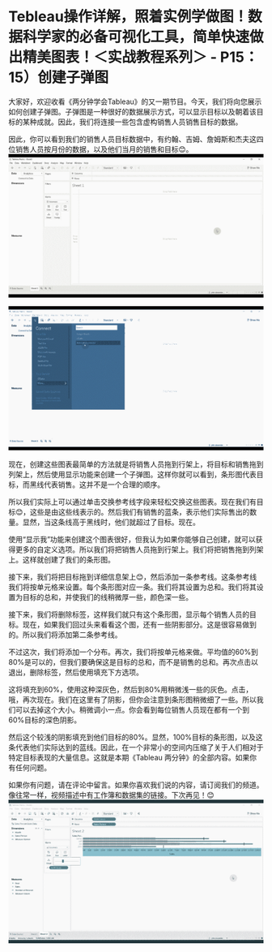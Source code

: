 # Tebleau操作详解，照着实例学做图！数据科学家的必备可视化工具，简单快速做出精美图表！＜实战教程系列＞ - P15：15）创建子弹图 

大家好，欢迎收看《两分钟学会Tableau》的又一期节目。今天，我们将向您展示如何创建子弹图。子弹图是一种很好的数据展示方式，可以显示目标以及朝着该目标的某种成就。因此，我们将连接一些包含虚构销售人员销售目标的数据。

因此，你可以看到我们的销售人员目标数据中，有约翰、吉姆、詹姆斯和杰夫这四位销售人员按月份的数据，以及他们当月的销售和目标😊。![](img/c5398f00a344113deb167264c7ddec96_1.png)

![](img/c5398f00a344113deb167264c7ddec96_2.png)

现在，创建这些图表最简单的方法就是将销售人员拖到行架上，将目标和销售拖到列架上，然后使用显示功能来创建一个子弹图。这样你就可以看到，条形图代表目标，而黑线代表销售。这并不是一个合理的顺序。

所以我们实际上可以通过单击交换参考线字段来轻松交换这些图表。现在我们有目标😊，这些是由这些线表示的。然后我们有销售的蓝条，表示他们实际售出的数量。显然，当这条线高于黑线时，他们就超过了目标。现在。

使用“显示我”功能来创建这个图表很好，但我认为如果你能够自己创建，就可以获得更多的自定义选项。所以我们将把销售人员拖到行架上。我们将把销售拖到列架上。这样就创建了我们的条形图。

接下来，我们将把目标拖到详细信息架上😊，然后添加一条参考线。这条参考线我们将按单元格来设置。每个条形图对应一条。我们将其设置为总和。我们将其设置为目标的总和，并使我们的线稍微厚一些，颜色深一些。

接下来，我们将删除标签，这样我们就只有这个条形图，显示每个销售人员的目标。现在，如果我们回过头来看看这个图，还有一些阴影部分。这是很容易做到的。所以我们将添加第二条参考线。

不过这次，我们将添加一个分布。再次，我们将按单元格来做。平均值的60%到80%是可以的，但我们要确保这是目标的总和，而不是销售的总和。再次点击以退出，删除标签，然后使用填充下方选项。

这将填充到60%，使用这种深灰色，然后到80%用稍微浅一些的灰色。点击，哦，再次现在。我们在这里有了阴影，但你会注意到条形图稍微细了一些。所以我们可以去掉这个大小。稍微调小一点。你会看到每位销售人员现在都有一个到60%目标的深色阴影。

然后这个较浅的阴影填充到他们目标的80%。显然，100%目标的条形图，以及这条代表他们实际达到的蓝线。因此，在一个非常小的空间内压缩了关于人们相对于特定目标表现的大量信息。这就是本期《Tableau 两分钟》的全部内容。如果你有任何问题。

如果你有问题，请在评论中留言。如果你喜欢我们说的内容，请订阅我们的频道。像往常一样，视频描述中有工作簿和数据集的链接。下次再见！😊 ![](img/c5398f00a344113deb167264c7ddec96_4.png)
